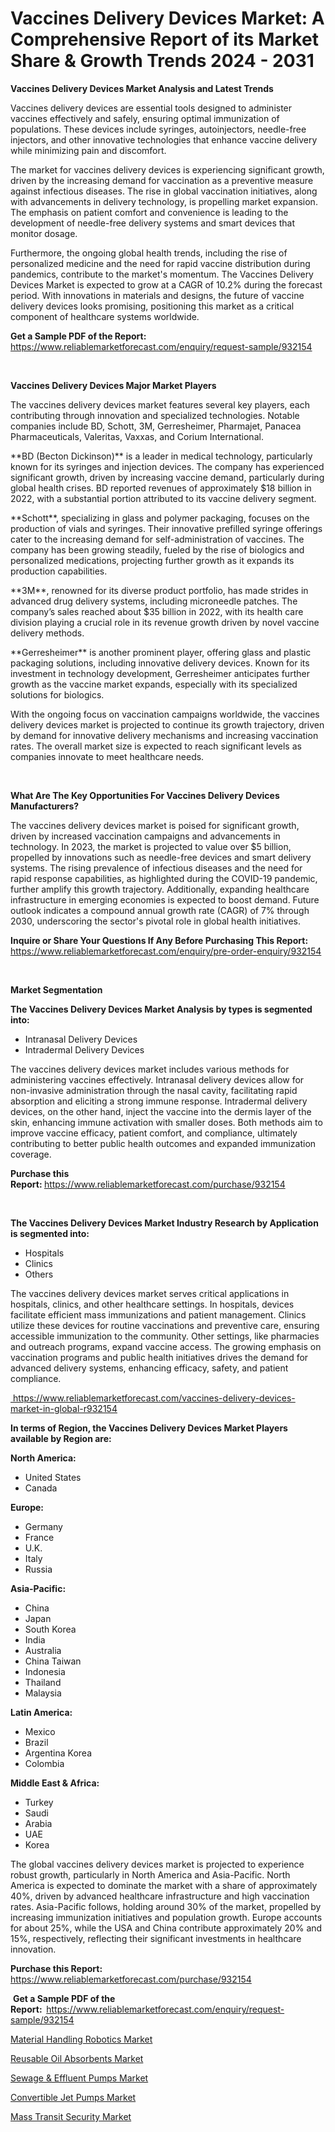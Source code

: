 <p><h1>Vaccines Delivery Devices Market: A Comprehensive Report of its Market Share & Growth Trends 2024 - 2031</h1></p><p><strong>Vaccines Delivery Devices Market Analysis and Latest Trends</strong></p>
<p><p>Vaccines delivery devices are essential tools designed to administer vaccines effectively and safely, ensuring optimal immunization of populations. These devices include syringes, autoinjectors, needle-free injectors, and other innovative technologies that enhance vaccine delivery while minimizing pain and discomfort. </p><p>The market for vaccines delivery devices is experiencing significant growth, driven by the increasing demand for vaccination as a preventive measure against infectious diseases. The rise in global vaccination initiatives, along with advancements in delivery technology, is propelling market expansion. The emphasis on patient comfort and convenience is leading to the development of needle-free delivery systems and smart devices that monitor dosage. </p><p>Furthermore, the ongoing global health trends, including the rise of personalized medicine and the need for rapid vaccine distribution during pandemics, contribute to the market's momentum. The Vaccines Delivery Devices Market is expected to grow at a CAGR of 10.2% during the forecast period. With innovations in materials and designs, the future of vaccine delivery devices looks promising, positioning this market as a critical component of healthcare systems worldwide.</p></p>
<p><strong>Get a Sample PDF of the Report:&nbsp;</strong> <a href="https://www.reliablemarketforecast.com/enquiry/request-sample/932154?utm_campaign=1169&utm_medium=2&utm_source=Github&utm_content=ia&utm_term=02122024&utm_id=vaccines-delivery-devices">https://www.reliablemarketforecast.com/enquiry/request-sample/932154</a></p>
<p>&nbsp;</p>
<p><strong>Vaccines Delivery Devices Major Market Players</strong></p>
<p><p>The vaccines delivery devices market features several key players, each contributing through innovation and specialized technologies. Notable companies include BD, Schott, 3M, Gerresheimer, Pharmajet, Panacea Pharmaceuticals, Valeritas, Vaxxas, and Corium International. </p><p>**BD (Becton Dickinson)** is a leader in medical technology, particularly known for its syringes and injection devices. The company has experienced significant growth, driven by increasing vaccine demand, particularly during global health crises. BD reported revenues of approximately $18 billion in 2022, with a substantial portion attributed to its vaccine delivery segment.</p><p>**Schott**, specializing in glass and polymer packaging, focuses on the production of vials and syringes. Their innovative prefilled syringe offerings cater to the increasing demand for self-administration of vaccines. The company has been growing steadily, fueled by the rise of biologics and personalized medications, projecting further growth as it expands its production capabilities.</p><p>**3M**, renowned for its diverse product portfolio, has made strides in advanced drug delivery systems, including microneedle patches. The company’s sales reached about $35 billion in 2022, with its health care division playing a crucial role in its revenue growth driven by novel vaccine delivery methods.</p><p>**Gerresheimer** is another prominent player, offering glass and plastic packaging solutions, including innovative delivery devices. Known for its investment in technology development, Gerresheimer anticipates further growth as the vaccine market expands, especially with its specialized solutions for biologics.</p><p>With the ongoing focus on vaccination campaigns worldwide, the vaccines delivery devices market is projected to continue its growth trajectory, driven by demand for innovative delivery mechanisms and increasing vaccination rates. The overall market size is expected to reach significant levels as companies innovate to meet healthcare needs.</p></p>
<p>&nbsp;</p>
<p><strong>What Are The Key Opportunities For Vaccines Delivery Devices Manufacturers?</strong></p>
<p><p>The vaccines delivery devices market is poised for significant growth, driven by increased vaccination campaigns and advancements in technology. In 2023, the market is projected to value over $5 billion, propelled by innovations such as needle-free devices and smart delivery systems. The rising prevalence of infectious diseases and the need for rapid response capabilities, as highlighted during the COVID-19 pandemic, further amplify this growth trajectory. Additionally, expanding healthcare infrastructure in emerging economies is expected to boost demand. Future outlook indicates a compound annual growth rate (CAGR) of 7% through 2030, underscoring the sector's pivotal role in global health initiatives.</p></p>
<p><strong>Inquire or Share Your Questions If Any Before Purchasing This Report:</strong> <a href="https://www.reliablemarketforecast.com/enquiry/pre-order-enquiry/932154?utm_campaign=1169&utm_medium=2&utm_source=Github&utm_content=ia&utm_term=02122024&utm_id=vaccines-delivery-devices">https://www.reliablemarketforecast.com/enquiry/pre-order-enquiry/932154</a></p>
<p>&nbsp;</p>
<p><strong>Market Segmentation</strong></p>
<p><strong>The Vaccines Delivery Devices Market Analysis by types is segmented into:</strong></p>
<p><ul><li>Intranasal Delivery Devices</li><li>Intradermal Delivery Devices</li></ul></p>
<p><p>The vaccines delivery devices market includes various methods for administering vaccines effectively. Intranasal delivery devices allow for non-invasive administration through the nasal cavity, facilitating rapid absorption and eliciting a strong immune response. Intradermal delivery devices, on the other hand, inject the vaccine into the dermis layer of the skin, enhancing immune activation with smaller doses. Both methods aim to improve vaccine efficacy, patient comfort, and compliance, ultimately contributing to better public health outcomes and expanded immunization coverage.</p></p>
<p><strong>Purchase this Report:&nbsp;</strong><a href="https://www.reliablemarketforecast.com/purchase/932154?utm_campaign=1169&utm_medium=2&utm_source=Github&utm_content=ia&utm_term=02122024&utm_id=vaccines-delivery-devices">https://www.reliablemarketforecast.com/purchase/932154</a></p>
<p>&nbsp;</p>
<p><strong>The Vaccines Delivery Devices Market Industry Research by Application is segmented into:</strong></p>
<p><ul><li>Hospitals</li><li>Clinics</li><li>Others</li></ul></p>
<p><p>The vaccines delivery devices market serves critical applications in hospitals, clinics, and other healthcare settings. In hospitals, devices facilitate efficient mass immunizations and patient management. Clinics utilize these devices for routine vaccinations and preventive care, ensuring accessible immunization to the community. Other settings, like pharmacies and outreach programs, expand vaccine access. The growing emphasis on vaccination programs and public health initiatives drives the demand for advanced delivery systems, enhancing efficacy, safety, and patient compliance.</p></p>
<p><a href="https://www.reliablemarketforecast.com/vaccines-delivery-devices-market-in-global-r932154?utm_campaign=1169&utm_medium=2&utm_source=Github&utm_content=ia&utm_term=02122024&utm_id=vaccines-delivery-devices">&nbsp;https://www.reliablemarketforecast.com/vaccines-delivery-devices-market-in-global-r932154</a></p>
<p><strong>In terms of Region, the Vaccines Delivery Devices Market Players available by Region are:</strong></p>
<p>
    <p> <strong> North America: </strong>
        <ul>
            <li>United States</li>
            <li>Canada</li>
        </ul>
        </p> 
    <p> <strong> Europe: </strong>
        <ul>
            <li>Germany</li>
            <li>France</li>
            <li>U.K.</li>
            <li>Italy</li>
            <li>Russia</li>
        </ul>
        </p> 
    <p> <strong> Asia-Pacific: </strong>
        <ul>
            <li>China</li>
            <li>Japan</li>
            <li>South Korea</li>
            <li>India</li>
            <li>Australia</li>
            <li>China Taiwan</li>
            <li>Indonesia</li>
            <li>Thailand</li>
            <li>Malaysia</li>
        </ul>
        </p> 
    <p> <strong> Latin America: </strong>
        <ul>
            <li>Mexico</li>
            <li>Brazil</li>
            <li>Argentina Korea</li>
            <li>Colombia</li>
        </ul>
        </p> 
    <p> <strong> Middle East & Africa: </strong>
        <ul>
            <li>Turkey</li>
            <li>Saudi</li>
            <li>Arabia</li>
            <li>UAE</li>
            <li>Korea</li>
        </ul>
    </p>
    </p>
<p><p>The global vaccines delivery devices market is projected to experience robust growth, particularly in North America and Asia-Pacific. North America is expected to dominate the market with a share of approximately 40%, driven by advanced healthcare infrastructure and high vaccination rates. Asia-Pacific follows, holding around 30% of the market, propelled by increasing immunization initiatives and population growth. Europe accounts for about 25%, while the USA and China contribute approximately 20% and 15%, respectively, reflecting their significant investments in healthcare innovation.</p></p>
<p><strong>Purchase this Report: </strong><a href="https://www.reliablemarketforecast.com/purchase/932154?utm_campaign=1169&utm_medium=2&utm_source=Github&utm_content=ia&utm_term=02122024&utm_id=vaccines-delivery-devices">https://www.reliablemarketforecast.com/purchase/932154</a></p>
<p>&nbsp;<strong>Get a Sample PDF of the Report:&nbsp;&nbsp;</strong><a href="https://www.reliablemarketforecast.com/enquiry/request-sample/932154?utm_campaign=1169&utm_medium=2&utm_source=Github&utm_content=ia&utm_term=02122024&utm_id=vaccines-delivery-devices">https://www.reliablemarketforecast.com/enquiry/request-sample/932154</a></p>
<p><strong></strong></p>
<p><p><a href="https://www.linkedin.com/pulse/material-handling-robotics-market-size-global-revenue-sales-hbojf?utm_campaign=1169&utm_medium=2&utm_source=Github&utm_content=ia&utm_term=02122024&utm_id=vaccines-delivery-devices">Material Handling Robotics Market</a></p><p><a href="https://github.com/pizolina/Market-Research-Report-List-6/blob/main/reusable-oil-absorbents-market.md?utm_campaign=1169&utm_medium=2&utm_source=Github&utm_content=ia&utm_term=02122024&utm_id=vaccines-delivery-devices">Reusable Oil Absorbents Market</a></p><p><a href="https://issuu.com/reportprime-2/docs/sewage-effluent-pumps-market-size-2030.pptx?utm_campaign=1169&utm_medium=2&utm_source=Github&utm_content=ia&utm_term=02122024&utm_id=vaccines-delivery-devices">Sewage & Effluent Pumps Market</a></p><p><a href="https://issuu.com/reportprime-2/docs/convertible-jet-pumps-market-size-2030.pptx?utm_campaign=1169&utm_medium=2&utm_source=Github&utm_content=ia&utm_term=02122024&utm_id=vaccines-delivery-devices">Convertible Jet Pumps Market</a></p><p><a href="https://www.linkedin.com/pulse/mass-transit-security-markets-comprehensive-analysis-which-includes-yhyof?utm_campaign=1169&utm_medium=2&utm_source=Github&utm_content=ia&utm_term=02122024&utm_id=vaccines-delivery-devices">Mass Transit Security Market</a></p></p>